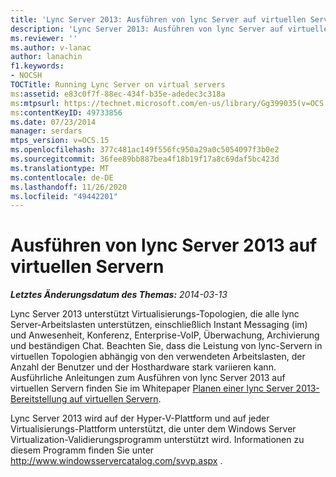 ```yaml
---
title: 'Lync Server 2013: Ausführen von lync Server auf virtuellen Servern'
description: 'Lync Server 2013: Ausführen von lync Server auf virtuellen Servern.'
ms.reviewer: ''
ms.author: v-lanac
author: lanachin
f1.keywords:
- NOCSH
TOCTitle: Running Lync Server on virtual servers
ms:assetid: e83c0f7f-88ec-434f-b35e-adedec3c318a
ms:mtpsurl: https://technet.microsoft.com/en-us/library/Gg399035(v=OCS.15)
ms:contentKeyID: 49733856
ms.date: 07/23/2014
manager: serdars
mtps_version: v=OCS.15
ms.openlocfilehash: 377c481ac149f556fc950a29a0c5054097f3b0e2
ms.sourcegitcommit: 36fee89bb887bea4f18b19f17a8c69daf5bc423d
ms.translationtype: MT
ms.contentlocale: de-DE
ms.lasthandoff: 11/26/2020
ms.locfileid: "49442201"
---
```

# <a name="running-lync-server-2013-on-virtual-servers"></a>Ausführen von lync Server 2013 auf virtuellen Servern

<div data-xmlns="http://www.w3.org/1999/xhtml">

<div class="topic" data-xmlns="http://www.w3.org/1999/xhtml" data-msxsl="urn:schemas-microsoft-com:xslt" data-cs="https://msdn.microsoft.com/">

<div data-asp="https://msdn2.microsoft.com/asp">



</div>

<div id="mainSection">

<div id="mainBody">

<span> </span>

_**Letztes Änderungsdatum des Themas:** 2014-03-13_

Lync Server 2013 unterstützt Virtualisierungs-Topologien, die alle lync Server-Arbeitslasten unterstützen, einschließlich Instant Messaging (im) und Anwesenheit, Konferenz, Enterprise-VoIP, Überwachung, Archivierung und beständigen Chat. Beachten Sie, dass die Leistung von lync-Servern in virtuellen Topologien abhängig von den verwendeten Arbeitslasten, der Anzahl der Benutzer und der Hosthardware stark variieren kann. Ausführliche Anleitungen zum Ausführen von lync Server 2013 auf virtuellen Servern finden Sie im Whitepaper [Planen einer lync Server 2013-Bereitstellung auf virtuellen Servern](https://www.microsoft.com/download/details.aspx?id=41936).

Lync Server 2013 wird auf der Hyper-V-Plattform und auf jeder Virtualisierungs-Plattform unterstützt, die unter dem Windows Server Virtualization-Validierungsprogramm unterstützt wird. Informationen zu diesem Programm finden Sie unter <http://www.windowsservercatalog.com/svvp.aspx> .

<div id="sectionSection0" class="section">

</div>

</div>

<span> </span>

</div>

</div>

</div>

